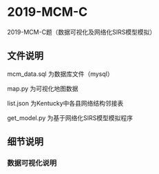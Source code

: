 # 2019-MCM-C
2019-MCM-C题（数据可视化及网络化SIRS模型模拟）

## 文件说明
mcm_data.sql  为数据库文件（mysql）

map.py        为可视化地图数据

list.json     为Kentucky中各县网络结构邻接表

get_model.py  为基于网络化SIRS模型模拟程序



## 细节说明

### 数据可视化说明
